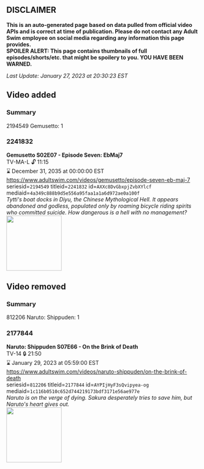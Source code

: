 ## DISCLAIMER
**This is an auto-generated page based on data pulled from official video APIs and is correct at time of publication. Please do not contact any Adult Swim employee on social media regarding any information this page provides.**  
**SPOILER ALERT: This page contains thumbnails of full episodes/shorts/etc. that might be spoilery to you. YOU HAVE BEEN WARNED.**  

_Last Update: January 27, 2023 at 20:30:23 EST_
## Video added
### Summary
2194549 Gemusetto: 1  
### 2241832
**Gemusetto S02E07 - Episode Seven: EbMaj7**  
TV-MA-L 🔓 11:15  
⌛ December 31, 2035 at 00:00:00 EST  
https://www.adultswim.com/videos/gemusetto/episode-seven-eb-maj-7  
seriesid=`2194549` titleid=`2241832` id=`AXXc8DvGbxpjZvbXYlcf` mediaid=`4a349c888b9d5e556a95faa1a1a6d972ae0a100f`  
_Tytti's boat docks in Diyu, the Chinese Mythological Hell. It appears abandoned and ​godless, populated only by roaming bicycle riding spirits who committed suicide. How dangerous is a hell with no management?_  
<a href="https://media.cdn.adultswim.com/uploads/20201118/thumbnails/2_2011181458402-GSMP_207_dup-20201116.jpg"><img src="https://media.cdn.adultswim.com/uploads/20201118/thumbnails/2_2011181458402-GSMP_207_dup-20201116.jpg" height="144px" /></a>
## Video removed
### Summary
812206 Naruto: Shippuden: 1  
### 2177844
**Naruto: Shippuden S07E66 - On the Brink of Death**  
TV-14 🔒 21:50  
⌛ January 29, 2023 at 05:59:00 EST  
https://www.adultswim.com/videos/naruto-shippuden/on-the-brink-of-death  
seriesid=`812206` titleid=`2177844` id=`AYPIjHyF3sQvipyea-og` mediaid=`1c116b0510c652d744219173bdf3171e56ae977e`  
_Naruto is on the verge of dying. Sakura desperately tries to save him, but Naruto's heart gives out._  
<a href="https://media.cdn.adultswim.com/uploads/20221012/thumbnails/2_221012105449-NarutoShippuden_414_OnTheBrinkOfDeath.png"><img src="https://media.cdn.adultswim.com/uploads/20221012/thumbnails/2_221012105449-NarutoShippuden_414_OnTheBrinkOfDeath.png" height="144px" /></a>
